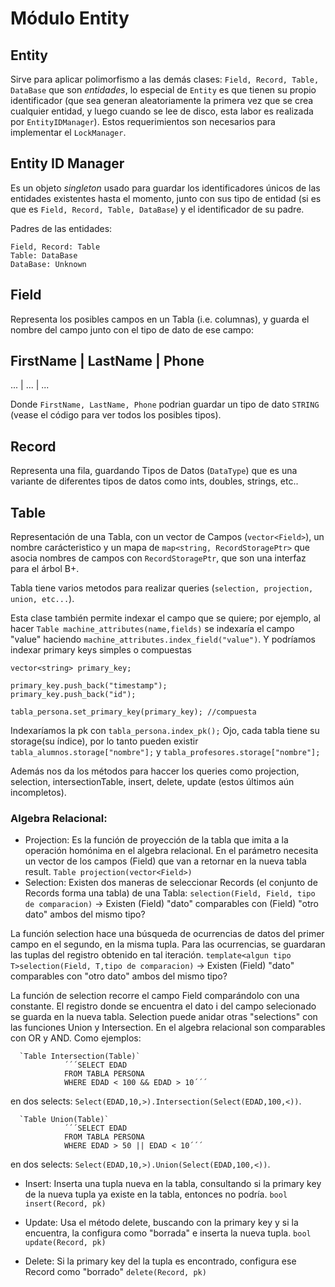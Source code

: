 # Módulo Entity

## Entity
Sirve para aplicar polimorfismo a las demás clases: `Field, Record, Table, DataBase` que
son *entidades*, lo especial de `Entity` es que tienen su propio identificador (que sea 
generan aleatoriamente la primera vez que se crea cualquier entidad, y luego cuando se lee
de disco, esta labor es realizada por `EntityIDManager`). Estos requerimientos son necesarios 
para implementar el `LockManager`. 

## Entity ID Manager
Es un objeto *singleton* usado para guardar los identificadores únicos de las entidades
existentes hasta el momento, junto con sus tipo de entidad (si es que es `Field, Record,
Table, DataBase`) y el identificador de su padre.

Padres de las entidades:

```
Field, Record: Table
Table: DataBase
DataBase: Unknown
```

## Field 
Representa los posibles campos en un Tabla (i.e. columnas), y guarda el nombre del campo 
junto con el tipo de dato de ese campo:

FirstName | LastName | Phone
------------------------------
   ...    |   ...    |  ...

Donde `FirstName, LastName, Phone` podrian guardar un tipo de dato `STRING` (vease el
código para ver todos los posibles tipos).

## Record 
Representa una fila, guardando Tipos de Datos (`DataType`) que es una variante de
diferentes tipos de datos como ints, doubles, strings, etc..

## Table
Representación de una Tabla, con un vector de Campos (`vector<Field>`), un nombre
carácteristico y un mapa de `map<string, RecordStoragePtr>` que asocia nombres de campos
con `RecordStoragePtr`, que son una interfaz para el árbol B+.

Tabla tiene varios metodos para realizar queries (`selection, projection, union,
etc...`).

Esta clase también permite indexar el campo que se  quiere; por ejemplo, al hacer ```Table machine_attributes(name,fields)``` se indexaría el campo "value" haciendo ```machine_attributes.index_field("value")```. Y podríamos indexar primary keys simples o compuestas 
```
vector<string> primary_key;
 
primary_key.push_back("timestamp");
primary_key.push_back("id");
    
tabla_persona.set_primary_key(primary_key); //compuesta 
```
Indexaríamos la pk con `tabla_persona.index_pk();`
Ojo, cada tabla tiene su storage(su índice), por lo tanto pueden existir `tabla_alumnos.storage["nombre"];` y `tabla_profesores.storage["nombre"];`

Además nos da los métodos para haccer los queries como projection, selection, intersectionTable, insert, delete, update (estos últimos aún incompletos).

### Algebra Relacional:
- Projection: Es la función de proyección de la tabla que imita a la operación homónima en el algebra relacional.
En el parámetro necesita un vector de los campos (Field) que van a retornar en la nueva tabla result. `Table projection(vector<Field>)`
- Selection: Existen dos maneras de seleccionar Records (el conjunto de Records forma una tabla) de una Tabla:
`selection(Field, Field, tipo de comparacion)` -> Existen (Field) "dato" comparables con (Field) "otro dato" ambos del mismo tipo?

La función selection hace una búsqueda de ocurrencias de datos del primer campo en el segundo, en la misma tupla. Para las ocurrencias, se guardaran las tuplas del registro obtenido en tal iteración.
`template<algun tipo T>selection(Field, T,tipo de comparacion)` -> Existen (Field) "dato" comparables con "otro dato" ambos del mismo tipo?

La función de selection recorre el campo Field comparándolo con una constante. El registro donde se encuentra el dato i del campo selecionado se guarda en la nueva tabla.
 Selection puede anidar otras "selections" con las funciones Union y Intersection. En el algebra relacional son comparables con OR y AND. Como ejemplos:

      `Table Intersection(Table)`
                ´´´SELECT EDAD
                FROM TABLA PERSONA
                WHERE EDAD < 100 && EDAD > 10´´´
  en dos selects: `Select(EDAD,10,>).Intersection(Select(EDAD,100,<))`.

      `Table Union(Table)`
                ´´´SELECT EDAD
                FROM TABLA PERSONA
                WHERE EDAD > 50 || EDAD < 10´´´
  en dos selects: `Select(EDAD,10,>).Union(Select(EDAD,100,<))`.

- Insert: Inserta una tupla nueva en la tabla, consultando si la primary key de la nueva tupla ya existe en la tabla, entonces no podría. `bool insert(Record, pk)`

- Update: Usa el método delete, buscando con la primary key y si la encuentra, la configura como "borrada" e inserta la nueva tupla. `bool update(Record, pk)`

- Delete: Si la primary key del la tupla es encontrado, configura ese Record como "borrado" `delete(Record, pk)`
